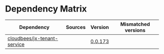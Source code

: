 # Dependency Matrix

Dependency | Sources | Version | Mismatched versions
---------- | ------- | ------- | -------------------
[cloudbees/jx-tenant-service](https://github.com/cloudbees/jx-tenant-service) |  | [0.0.173](https://github.com/cloudbees/jx-tenant-service/releases/tag/v0.0.173) | 
